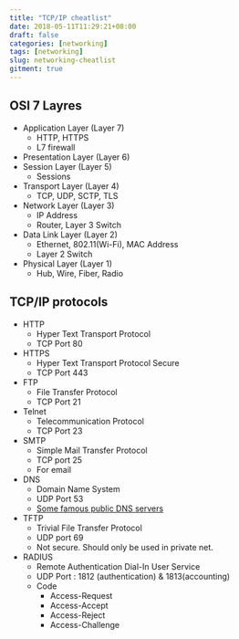 ```yaml
---
title: "TCP/IP cheatlist"
date: 2018-05-11T11:29:21+08:00
draft: false
categories: [networking]
tags: [networking]
slug: networking-cheatlist
gitment: true
---
```


## OSI 7 Layres

- Application Layer (Layer 7)
  - HTTP, HTTPS
  - L7 firewall
- Presentation Layer (Layer 6)
- Session Layer (Layer 5)
  - Sessions
- Transport Layer (Layer 4)
  - TCP, UDP, SCTP, TLS
- Network Layer (Layer 3)
  - IP Address
  - Router, Layer 3 Switch
- Data Link Layer (Layer 2)
  - Ethernet, 802.11(Wi-Fi), MAC Address
  - Layer 2 Switch
- Physical Layer (Layer 1)
  - Hub, Wire, Fiber, Radio

## TCP/IP protocols

- HTTP
  - Hyper Text Transport Protocol
  - TCP Port 80
- HTTPS
  - Hyper Text Transport Protocol Secure
  - TCP Port 443
- FTP
  - File Transfer Protocol
  - TCP Port 21
- Telnet
  - Telecommunication Protocol
  - TCP Port 23
- SMTP
  - Simple Mail Transfer Protocol
  - TCP port 25
  - For email
- DNS
  - Domain Name System
  - UDP Port 53
  - [Some famous public DNS servers](https://www.lifewire.com/free-and-public-dns-servers-2626062)
- TFTP
  - Trivial File Transfer Protocol
  - UDP port 69
  - Not secure. Should only be used in private net.
- RADIUS
  - Remote Authentication Dial-In User Service
  - UDP Port : 1812 (authentication) & 1813(accounting)
  - Code
    - Access-Request
    - Access-Accept
    - Access-Reject
    - Access-Challenge
